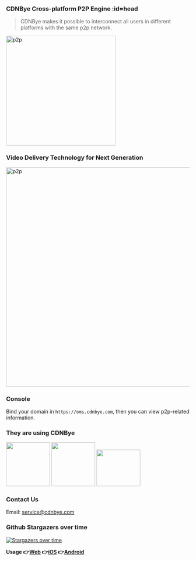 ### CDNBye Cross-platform P2P Engine :id=head
> CDNBye makes it possible to interconnect all users in different platforms with the same p2p network.

<img width="300" src="https://cdnbye.oss-cn-beijing.aliyuncs.com/pic/newlogo.png" alt="p2p">

### Video Delivery Technology for Next Generation

<img width="600" src="https://cdnbye.oss-cn-beijing.aliyuncs.com/pic/p2p.jpg" alt="p2p">

### Console
Bind your domain in `https://oms.cdnbye.com`, then you can view p2p-related information.

### They are using CDNBye
[<img src="https://timgsa.baidu.com/timg?image&quality=80&size=b9999_10000&sec=1531253035445&di=7af6cc9ad4abe3d06ba376af22d85131&imgtype=0&src=http%3A%2F%2Fimg.kuai8.com%2Fattaches%2Fintro%2F1213%2F201612131436417407.png" width="120">](https://egame.qq.com/?hls=1&p2p=1&_debug=1)
[<img src="https://cdnbye.oss-cn-beijing.aliyuncs.com/pic/maocloud.png" width="120">](https://www.maoyuncloud.com/)
[<img src="http://www.sportnews.to/wp-content/uploads/2019/08/logo-small.png" width="120" height="100">](http://www.sportnews.to/)

### Contact Us
Email: service@cdnbye.com

### Github Stargazers over time

[![Stargazers over time](https://starcharts.herokuapp.com/cdnbye/hlsjs-p2p-engine.svg)](https://starcharts.herokuapp.com/cdnbye/hlsjs-p2p-engine)
      
**Usage 👉[Web](/en/web/introduction.md)  👉[iOS](/en/ios/introduction.md)   👉[Android](/en/android/introduction.md)**
